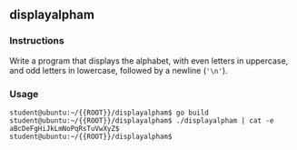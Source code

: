 ## displayalpham

### Instructions

Write a program that displays the alphabet, with even letters in uppercase, and
odd letters in lowercase, followed by a newline (`'\n'`).

### Usage

```console
student@ubuntu:~/{{ROOT}}/displayalpham$ go build
student@ubuntu:~/{{ROOT}}/displayalpham$ ./displayalpham | cat -e
aBcDeFgHiJkLmNoPqRsTuVwXyZ$
student@ubuntu:~/{{ROOT}}/displayalpham$
```
